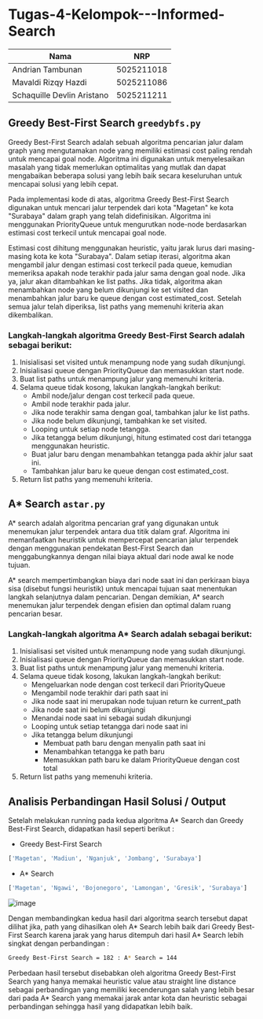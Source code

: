 # Tugas-4-Kelompok---Informed-Search

| Nama | NRP |
| --- | --- |
| Andrian Tambunan | 5025211018 |
| Mavaldi Rizqy Hazdi | 5025211086 |
| Schaquille Devlin Aristano | 5025211211 |

## Greedy Best-First Search ```greedybfs.py```
  Greedy Best-First Search adalah sebuah algoritma pencarian jalur dalam graph yang mengutamakan node yang memiliki estimasi cost paling rendah untuk mencapai goal node. Algoritma ini digunakan untuk menyelesaikan masalah yang tidak memerlukan optimalitas yang mutlak dan dapat mengabaikan beberapa solusi yang lebih baik secara keseluruhan untuk mencapai solusi yang lebih cepat.
  
  Pada implementasi kode di atas, algoritma Greedy Best-First Search digunakan untuk mencari jalur terpendek dari kota "Magetan" ke kota "Surabaya" dalam graph yang telah didefinisikan. Algoritma ini menggunakan PriorityQueue untuk mengurutkan node-node berdasarkan estimasi cost terkecil untuk mencapai goal node. 
  
  Estimasi cost dihitung menggunakan heuristic, yaitu jarak lurus dari masing-masing kota ke kota "Surabaya". Dalam setiap iterasi, algoritma akan mengambil jalur dengan estimasi cost terkecil pada queue, kemudian memeriksa apakah node terakhir pada jalur sama dengan goal node. Jika ya, jalur akan ditambahkan ke list paths. Jika tidak, algoritma akan menambahkan node yang belum dikunjungi ke set visited dan menambahkan jalur baru ke queue dengan cost estimated_cost. Setelah semua jalur telah diperiksa, list paths yang memenuhi kriteria akan dikembalikan.

### Langkah-langkah algoritma Greedy Best-First Search adalah sebagai berikut:
1. Inisialisasi set visited untuk menampung node yang sudah dikunjungi.
2. Inisialisasi queue dengan PriorityQueue dan memasukkan start node.
3. Buat list paths untuk menampung jalur yang memenuhi kriteria.
4. Selama queue tidak kosong, lakukan langkah-langkah berikut:
   * Ambil node/jalur dengan cost terkecil pada queue.
   * Ambil node terakhir pada jalur.
   * Jika node terakhir sama dengan goal, tambahkan jalur ke list paths.
   * Jika node belum dikunjungi, tambahkan ke set visited.
   * Looping untuk setiap node tetangga.    
   * Jika tetangga belum dikunjungi, hitung estimated cost dari tetangga menggunakan heuristic.
   * Buat jalur baru dengan menambahkan tetangga pada akhir jalur saat ini.
   * Tambahkan jalur baru ke queue dengan cost estimated_cost.
5. Return list paths yang memenuhi kriteria.

## A* Search ```astar.py```
  A* search adalah algoritma pencarian graf yang digunakan untuk menemukan jalur terpendek antara dua titik dalam graf. Algoritma ini memanfaatkan heuristik untuk mempercepat pencarian jalur terpendek dengan menggunakan pendekatan Best-First Search dan menggabungkannya dengan nilai biaya aktual dari node awal ke node tujuan. 
  
  A* search mempertimbangkan biaya dari node saat ini dan perkiraan biaya sisa (disebut fungsi heuristik) untuk mencapai tujuan saat menentukan langkah selanjutnya dalam pencarian. Dengan demikian, A* search menemukan jalur terpendek dengan efisien dan optimal dalam ruang pencarian besar.

### Langkah-langkah algoritma A* Search adalah sebagai berikut:
1. Inisialisasi set visited untuk menampung node yang sudah dikunjungi.
2. Inisialisasi queue dengan PriorityQueue dan memasukkan start node.
3. Buat list paths untuk menampung jalur yang memenuhi kriteria.
4. Selama queue tidak kosong, lakukan langkah-langkah berikut:
    * Mengeluarkan node dengan cost terkecil dari PriorityQueue
    * Mengambil node terakhir dari path saat ini
    * Jika node saat ini merupakan node tujuan return ke current_path
    * Jika node saat ini belum dikunjungi
    * Menandai node saat ini sebagai sudah dikunjungi
    * Looping untuk setiap tetangga dari node saat ini
    * Jika tetangga belum dikunjungi
       * Membuat path baru dengan menyalin path saat ini
       * Menambahkan tetangga ke path baru
       * Memasukkan path baru ke dalam PriorityQueue dengan cost total
5. Return list paths yang memenuhi kriteria.

## Analisis Perbandingan Hasil Solusi / Output
Setelah melakukan running pada kedua algoritma A* Search dan Greedy Best-First Search, didapatkan hasil seperti berikut :
- Greedy Best-First Search
```sh
['Magetan', 'Madiun', 'Nganjuk', 'Jombang', 'Surabaya']
```
- A* Search
```sh
['Magetan', 'Ngawi', 'Bojonegoro', 'Lamongan', 'Gresik', 'Surabaya']
```
![image](https://user-images.githubusercontent.com/107263770/230710759-5af9a3a2-3e9e-4a32-861e-b858f729fdb7.png)

Dengan membandingkan kedua hasil dari algoritma search tersebut dapat dilihat jika, path yang dihasilkan oleh A* Search lebih baik dari Greedy Best-First Search karena jarak yang harus ditempuh dari hasil A* Search lebih singkat dengan perbandingan :
```sh
Greedy Best-First Search = 182 : A* Search = 144
```
Perbedaan hasil tersebut disebabkan oleh algoritma Greedy Best-First Search yang hanya memakai heuristic value atau straight line distance sebagai perbandingan yang memiliki kecenderungan salah yang lebih besar dari pada A* Search yang memakai jarak antar kota dan heuristic sebagai perbandingan sehingga hasil yang didapatkan lebih baik.






